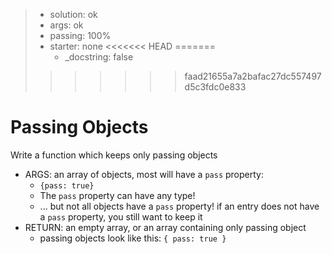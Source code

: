 <!-- BEGIN REPORT -->
> - solution: ok 
> - args: ok 
> - passing: 100% 
> - starter: none
<<<<<<< HEAD
=======
>   - _docstring: false
>>>>>>> faad21655a7a2bafac27dc557497d5c3fdc0e833
<!-- END REPORT -->

# Passing Objects

Write a function which keeps only passing objects

- ARGS: an array of objects, most will have a `pass` property:
  - `{pass: true}`
  - The `pass` property can have any type!
  - ... but not all objects have a `pass` property! if an entry does not have a `pass` property, you still want to keep it
- RETURN: an empty array, or an array containing only passing object
  - passing objects look like this: `{ pass: true }`


